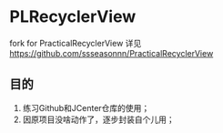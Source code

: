 # PLRecyclerView

fork for PracticalRecyclerView
详见 <https://github.com/ssseasonnn/PracticalRecyclerView>


## 目的
1. 练习Github和JCenter仓库的使用；
2. 因原项目没啥动作了，逐步封装自个儿用；